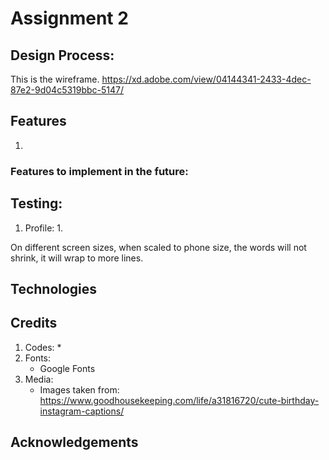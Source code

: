 # Assignment 2

## Design Process: 
This is the wireframe. https://xd.adobe.com/view/04144341-2433-4dec-87e2-9d04c5319bbc-5147/ 

## Features
1. 
### Features to implement in the future:

## Testing:
1. Profile:
    1.

On different screen sizes, when scaled to phone size, the words will not shrink, it will wrap to more lines.

## Technologies

## Credits
1. Codes:
    * 
2. Fonts:
    * Google Fonts
3. Media:
    * Images taken from: https://www.goodhousekeeping.com/life/a31816720/cute-birthday-instagram-captions/
    

## Acknowledgements

